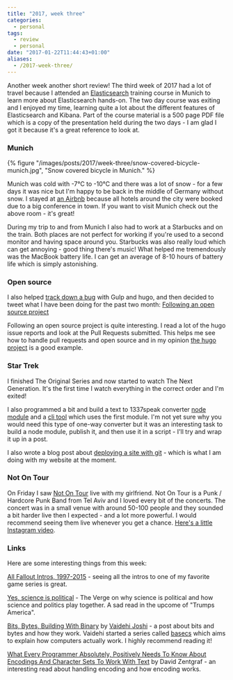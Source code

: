```yaml
---
title: "2017, week three"
categories: 
  - personal
tags:
  - review
  - personal
date: "2017-01-22T11:44:43+01:00"
aliases:
  - /2017-week-three/
---
```


Another week another short review! The third week of 2017 had a lot of travel because I attended an [Elasticsearch](https://elastic.co) training course in Munich to learn more about Elasticsearch hands-on. The two day course was exiting and I enjoyed my time, learning quite a lot about the different features of Elasticsearch and Kibana. Part of the course material is a 500 page PDF file which is a copy of the presentation held during the two days - I am glad I got it because it's a great reference to look at.

### Munich

{% figure "/images/posts/2017/week-three/snow-covered-bicycle-munich.jpg", "Snow covered bicycle in Munich." %}

Munich was cold with -7°C to -10°C and there was a lot of snow - for a few days it was nice but I'm happy to be back in the middle of Germany without snow. I stayed at [an Airbnb](https://www.airbnb.com/rooms/197005) because all hotels around the city were booked due to a big conference in town. If you want to visit Munich check out the above room - it's great!

During my trip to and from Munich I also had to work at a Starbucks and on the train. Both places are not perfect for working if you're used to a second monitor and having space around you. Starbucks was also really loud which can get annoying - good thing there's music! What helped me tremendously was the MacBook battery life. I can get an average of 8-10 hours of battery life which is simply astonishing.

### Open source

I also helped [track down a bug](https://github.com/spf13/hugo/issues/2946) with Gulp and hugo, and then decided to tweet what I have been doing for the past two month: [Following an open source project](https://twitter.com/_kevinatari/status/821773139617218562)

Following an open source project is quite interesting. I read a lot of the hugo issue reports and look at the Pull Requests submitted. This helps me see how to handle pull requests and open source and in my opinion [the hugo project](https://github.com/spf13/hugo) is a good example.

### Star Trek

I finished The Original Series and now started to watch The Next Generation. It's the first time I watch everything in the correct order and I'm exited!

I also programmed a bit and build a text to 1337speak converter [node module](https://github.com/kevingimbel/leetscript) and a [cli tool](https://github.com/kevingimbel/leetscript-cli) which uses the first module. I'm not yet sure why you would need this type of one-way converter but it was an interesting task to build a node module, publish it, and then use it in a script - I'll try and wrap it up in a post.

I also wrote a blog post about [deploying a site with git](/deploy-a-static-site-with-git/) - which is what I am doing with my website at the moment.

### Not On Tour

On Friday I saw [Not On Tour](https://notontour.bandcamp.com/) live with my girlfriend. Not On Tour is a Punk / Hardcore Punk Band from Tel Aviv and I loved every bit of the concerts. The concert was in a small venue with around 50-100 people and they sounded a bit harder live then I expected - and a lot more powerful. I would recommend seeing them live whenever you get a chance. [Here's a little Instagram video](https://www.instagram.com/p/BPhmT5rgJvw/?taken-by=kevingimbel).


### Links

Here are some interesting things from this week:

[All Fallout Intros, 1997-2015](https://www.youtube.com/watch?v=HTD-FJVY9rE) - seeing all the intros to one of my favorite game series is great.

[Yes, science is political](http://www.theverge.com/2017/1/19/14258474/trump-inauguration-science-politics-climate-change-vaccines) - The Verge on why science is political and how science and politics play together. A sad read in the upcome of "Trumps America".

[Bits, Bytes, Building With Binary](https://medium.com/basecs/bits-bytes-building-with-binary-13cb4289aafa#.3n5g6mfdr) by [Vaidehi Joshi](https://medium.com/@vaidehijoshi) - a post about bits and bytes and how they work. Vaidehi started a series called [basecs](https://medium.com/basecs) which aims to explain how computers actually work. I highly recommend reading it!

[What Every Programmer Absolutely, Positively Needs To Know About Encodings And Character Sets To Work With Text](http://kunststube.net/encoding/) by David Zentgraf - an interesting read about handling encoding and how encoding works.
